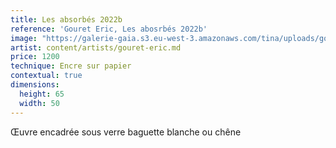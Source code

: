 ```yaml
---
title: Les absorbés 2022b
reference: 'Gouret Eric, Les abosrbés 2022b'
image: "https://galerie-gaia.s3.eu-west-3.amazonaws.com/tina/uploads/gouret eric/galerie-gaia-gouret-eric-absorbeÌ\x81 2022b.JPG"
artist: content/artists/gouret-eric.md
price: 1200
technique: Encre sur papier
contextual: true
dimensions:
  height: 65
  width: 50
---
```


Œuvre encadrée sous verre baguette blanche ou chêne
